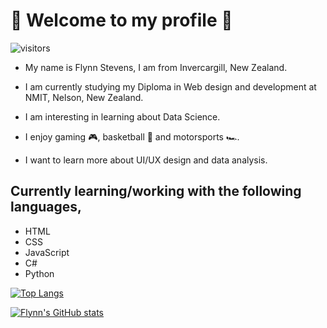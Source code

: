 # 🗿 Welcome to my profile 🗿

![visitors](https://visitor-badge.glitch.me/badge?page_id=${fstevens30})

- My name is Flynn Stevens, I am from Invercargill, New Zealand.

- I am currently studying my Diploma in Web design and development at NMIT, Nelson, New Zealand.

- I am interesting in learning about Data Science.

- I enjoy gaming 🎮, basketball 🏀 and motorsports 🏎️.

- I want to learn more about UI/UX design and data analysis.

## Currently learning/working with the following languages,

- HTML 
- CSS
- JavaScript
- C#
- Python

[![Top Langs](https://github-readme-stats.vercel.app/api/top-langs/?username=fstevens30&theme=midnight-purple)](https://github.com/fstevens30)

[![Flynn's GitHub stats](https://github-readme-stats.vercel.app/api?username=fstevens30&show_icons=true&theme=midnight-purple&count_private=true&include_all_commits=true)](https://github.com/fstevens30/github-readme-stats)

